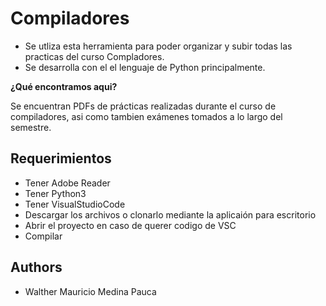 # Compiladores

- Se utliza esta herramienta para poder organizar y subir todas las practicas del curso Compladores.
- Se desarrolla con el el lenguaje de Python principalmente.


**¿Qué encontramos aqui?**

Se encuentran PDFs de prácticas realizadas durante el curso de compiladores, asi como tambien exámenes tomados a lo largo del semestre.

## **Requerimientos**

- Tener Adobe Reader
- Tener Python3
- Tener VisualStudioCode
- Descargar los archivos o clonarlo mediante la aplicaión para escritorio
- Abrir el proyecto en caso de querer codigo de VSC
- Compilar

## **Authors**

- Walther Mauricio Medina Pauca
